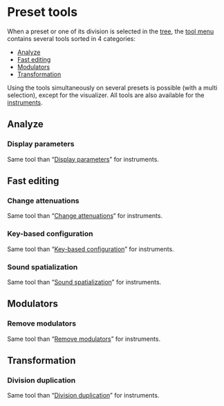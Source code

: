 # Preset tools

When a preset or one of its division is selected in the [tree], the [tool menu]
contains several tools sorted in 4 categories:

  - [Analyze]
  - [Fast editing]
  - [Modulators]
  - [Transformation]

Using the tools simultaneously on several presets is possible (with a multi
selection), except for the visualizer. All tools are also available for the
[instruments].


<a name="doc_cat_analyze"/>

## Analyze


<a name="doc_display"/>

### Display parameters

Same tool than “[Display parameters]” for instruments.


<a name="doc_cat_fast"/>

## Fast editing


<a name="doc_attenuation"/>

### Change attenuations

Same tool than “[Change attenuations]“ for instruments.


<a name="doc_global"/>

### Key-based configuration

Same tool than “[Key-based configuration]” for instruments.


<a name="doc_spatialization"/>

### Sound spatialization

Same tool than “[Sound spatialization]” for instruments.


<a name="doc_cat_mod"/>

## Modulators


<a name="doc_remove_mod"/>

### Remove modulators

Same tool than “[Remove modulators]” for instruments.


<a name="doc_cat_transformation"/>

## Transformation


<a name="doc_division"/>

### Division duplication

Same tool than “[Division duplication]” for instruments.



[Analyze]:        #doc_cat_analyze
[Fast editing]:   #doc_cat_fast
[Modulators]:     #doc_cat_mod
[Transformation]: #doc_cat_transformation

[tree]:                    ../tree.md
[tool menu]:               index.md
[instruments]:             instrument-tools.md
[Display parameters]:      instrument-tools.md#doc_display
[Change attenuations]:     instrument-tools.md#doc_attenuation
[Key-based configuration]: instrument-tools.md#doc_global
[Sound spatialization]:    instrument-tools.md#doc_spatialization
[Remove modulators]:       instrument-tools.md#doc_remove_mod
[Division duplication]:    instrument-tools.md#doc_division
